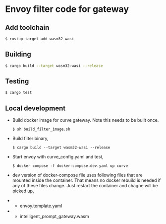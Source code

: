 # Envoy filter code for gateway

## Add toolchain

```sh
$ rustup target add wasm32-wasi
```

## Building

```sh
$ cargo build --target wasm32-wasi --release
```

## Testing
```sh
$ cargo test
```

## Local development
- Build docker image for curve  gateway. Note this needs to be built once.
  ```
  $ sh build_filter_image.sh
  ```

- Build filter binary,
  ```
  $ cargo build --target wasm32-wasi --release
  ```
- Start envoy with curve_config.yaml and test,
  ```
  $ docker compose -f docker-compose.dev.yaml up curve
  ```
- dev version of docker-compose file uses following files that are mounted inside the container. That means no docker rebuild is needed if any of these files change. Just restart the container and chagne will be picked up,
- - envoy.template.yaml
- - intelligent_prompt_gateway.wasm
